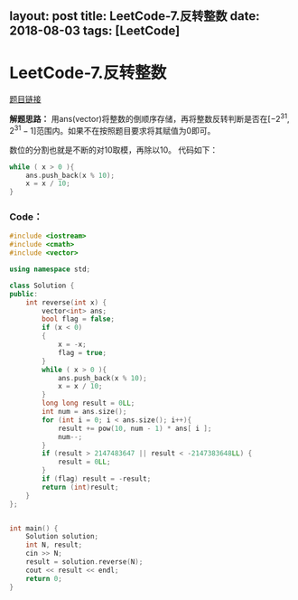 layout: post
title: LeetCode-7.反转整数
date: 2018-08-03
tags: [LeetCode]
---
# LeetCode-7.反转整数 #

[题目链接](https://leetcode-cn.com/problems/reverse-integer/description/)


**解题思路：**
用ans(vector)将整数的倒顺序存储，再将整数反转判断是否在[$-2^{31},2^{31}-1$]范围内。如果不在按照题目要求将其赋值为0即可。


数位的分割也就是不断的对10取模，再除以10。
代码如下：
```c++
while ( x > 0 ){
    ans.push_back(x % 10);
    x = x / 10;
}
```


### Code： ###
```c++
#include <iostream>
#include <cmath>
#include <vector>

using namespace std;

class Solution {
public:
    int reverse(int x) {
        vector<int> ans;
        bool flag = false;
        if (x < 0)
        {
            x = -x;
            flag = true;
        }
        while ( x > 0 ){
            ans.push_back(x % 10);
            x = x / 10;
        }
        long long result = 0LL;
        int num = ans.size();
        for (int i = 0; i < ans.size(); i++){
            result += pow(10, num - 1) * ans[ i ];
            num--;
        }
        if (result > 2147483647 || result < -2147383648LL) {
            result = 0LL;
        }
        if (flag) result = -result;
        return (int)result;
    }
};


int main() {
    Solution solution;
    int N, result;
    cin >> N;
    result = solution.reverse(N);
    cout << result << endl;
    return 0;
}
```
